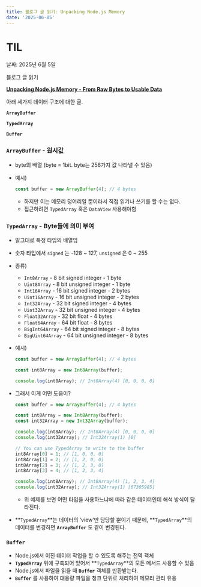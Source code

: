 ```yaml
---
title: 블로그 글 읽기: Unpacking Node.js Memory 
date: '2025-06-05'
---
```

# TIL

날짜: 2025년 6월 5일

블로그 글 읽기

[**Unpacking Node.js Memory - From Raw Bytes to Usable Data**](https://www.banjocode.com/post/node/memory-management)

아래 세가지 데이터 구조에 대한 글.

**`ArrayBuffer`** 

**`TypedArray`**

**`Buffer`**

### **`ArrayBuffer` -** 원시값

- byte의 배열 (byte = 1bit. byte는 256가지 값 나타낼 수 있음)
- 예시)
    
    ```jsx
    const buffer = new ArrayBuffer(4); // 4 bytes
    ```
    
    - 하지만 이는 메모리 덩어리일 뿐이라서 직접 읽기나 쓰기를 할 수는 없다.
    - 접근하려면 `TypedArray` 혹은 `DataView` 사용해야함

### **`TypedArray` -** Byte들에 의미 부여

- 말그대로 특정 타입의 배열임
- 숫자 타입에서 `signed` 는 -128 ~ 127, `unsigned` 은 0 ~ 255
- 종류)
    - `Int8Array` - 8 bit signed integer - 1 byte
    - `Uint8Array` - 8 bit unsigned integer - 1 byte
    - `Int16Array` - 16 bit signed integer - 2 bytes
    - `Uint16Array` - 16 bit unsigned integer - 2 bytes
    - `Int32Array` - 32 bit signed integer - 4 bytes
    - `Uint32Array` - 32 bit unsigned integer - 4 bytes
    - `Float32Array` - 32 bit float - 4 bytes
    - `Float64Array` - 64 bit float - 8 bytes
    - `BigInt64Array` - 64 bit signed integer - 8 bytes
    - `BigUint64Array` - 64 bit unsigned integer - 8 bytes
- 예시)
    
    ```jsx
    const buffer = new ArrayBuffer(4); // 4 bytes
    
    const int8Array = new Int8Array(buffer);
    
    console.log(int8Array); // Int8Array(4) [0, 0, 0, 0]
    ```
    

- 그래서 이게 어떤 도움이?
    
    ```jsx
    const buffer = new ArrayBuffer(4); // 4 bytes
    
    const int8Array = new Int8Array(buffer);
    const int32Array = new Int32Array(buffer);
    
    console.log(int8Array); // Int8Array(4) [0, 0, 0, 0]
    console.log(int32Array); // Int32Array(1) [0]
    
    // You can use TypedArray to write to the buffer
    int8Array[0] = 1; // [1, 0, 0, 0]
    int8Array[1] = 2; // [1, 2, 0, 0]
    int8Array[2] = 3; // [1, 2, 3, 0]
    int8Array[3] = 4; // [1, 2, 3, 4]
    
    console.log(int8Array); // Int8Array(4) [1, 2, 3, 4]
    console.log(int32Array); // Int32Array(1) [67305985]
    ```
    
    - 위 예제를 보면 어떤 타입을 사용하느냐에 따라 같은 데이터인데 해석 방식이 달라진다.
- **`TypedArray`**는 데이터의 ‘view’만 담당할 뿐이기 때문에, **`TypedArray`**의 데이터를 변경하면 **`ArrayBuffer`** 도 같이 변경된다.

### **`Buffer`**

- Node.js에서 이진 데이터 작업을 할 수 있도록 해주는 전역 객체
- **`TypedArray`** 위에 구축되어 있어서 **`TypedArray`**의 모든 메서드 사용할 수 있음
- Node.js에서 파일을 읽을 때 **`Buffer`** 객체를 반환받는다.
- **`Buffer`** 를 사용하여 대용량 파일을 청크 단위로 처리하여 메모리 관리 유용
